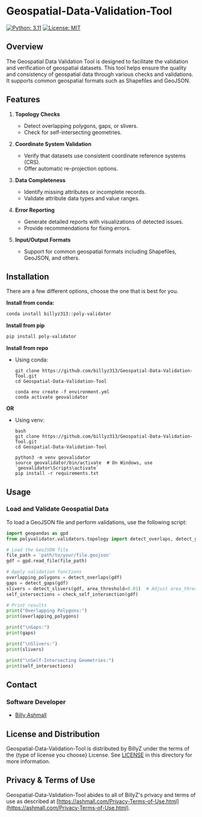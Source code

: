 # Geospatial-Data-Validation-Tool

[![Python: 3.11](https://img.shields.io/badge/Python-3.11-blue?style=for-the-badge)](https://www.python.org/)
[![License: MIT](https://img.shields.io/badge/License-MIT-yellow.svg?style=for-the-badge)](https://opensource.org/licenses/MIT)


## Overview

The Geospatial Data Validation Tool is designed to facilitate the validation and verification of geospatial datasets. This tool helps ensure the quality and consistency of geospatial data through various checks and validations. It supports common geospatial formats such as Shapefiles and GeoJSON.

## Features

1. **Topology Checks**
   - Detect overlapping polygons, gaps, or slivers.
   - Check for self-intersecting geometries.

2. **Coordinate System Validation**
   - Verify that datasets use consistent coordinate reference systems (CRS).
   - Offer automatic re-projection options.

3. **Data Completeness**
   - Identify missing attributes or incomplete records.
   - Validate attribute data types and value ranges.

4. **Error Reporting**
   - Generate detailed reports with visualizations of detected issues.
   - Provide recommendations for fixing errors.

5. **Input/Output Formats**
   - Support for common geospatial formats including Shapefiles, GeoJSON, and others.

## Installation

There are a few different options, choose the one that is best for you.

**Install from conda:**
```bash
conda install billyz313::poly-validator
```

**Install from pip**
```bash
pip install poly-validator
```

**Install from repo**

- Using conda:
      
      
      git clone https://github.com/billyz313/Geospatial-Data-Validation-Tool.git
      cd Geospatial-Data-Validation-Tool
      
      conda env create -f environment.yml
      conda activate geovalidator
      
      
**OR**

- Using venv:

      bash
      git clone https://github.com/billyz313/Geospatial-Data-Validation-Tool.git
      cd Geospatial-Data-Validation-Tool
      
      python3 -m venv geovalidator
      source geovalidator/bin/activate  # On Windows, use `geovalidator\Scripts\activate`
      pip install -r requirements.txt
      

## Usage

### Load and Validate Geospatial Data

To load a GeoJSON file and perform validations, use the following script:

```python
import geopandas as gpd
from polyvalidator.validators.topology import detect_overlaps, detect_gaps, detect_slivers, check_self_intersection

# Load the GeoJSON file
file_path = 'path/to/your/file.geojson'
gdf = gpd.read_file(file_path)

# Apply validation functions
overlapping_polygons = detect_overlaps(gdf)
gaps = detect_gaps(gdf)
slivers = detect_slivers(gdf, area_threshold=0.01)  # Adjust area_threshold as needed
self_intersections = check_self_intersection(gdf)

# Print results
print("Overlapping Polygons:")
print(overlapping_polygons)

print("\nGaps:")
print(gaps)

print("\nSlivers:")
print(slivers)

print("\nSelf-Intersecting Geometries:")
print(self_intersections)

```

## Contact

### Software Developer

- [Billy Ashmall](https://github.com/billyz313)



## License and Distribution

Geospatial-Data-Validation-Tool is distributed by BillyZ under the terms of the {type of license you choose} License. See
[LICENSE](LICENSE) in this directory for more information.

## Privacy & Terms of Use

Geospatial-Data-Validation-Tool abides to all of BillyZ's privacy and terms of use as described
at [https://ashmall.com/Privacy-Terms-of-Use.html](https://ashmall.com/Privacy-Terms-of-Use.html).
